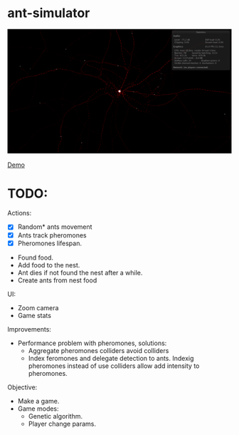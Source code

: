 # ant-simulator

![Screenshot](docs/screenshot.png "Screenshot")

[Demo](https://ceritium.github.io/ant-simulator/)


# TODO:

Actions:

- [x] Random* ants movement
- [x] Ants track pheromones
- [x] Pheromones lifespan.
- Found food.
- Add food to the nest.
- Ant dies if not found the nest after a while.
- Create ants from nest food

UI:

- Zoom camera
- Game stats

Improvements:

- Performance problem with pheromones, solutions: 
  - Aggregate pheromones colliders avoid colliders
  - Index feromones and delegate detection to ants. Indexig pheromones instead of use colliders allow add intensity to pheromones.
  
Objective:

- Make a game.
- Game modes:
  - Genetic algorithm.
  - Player change params.
